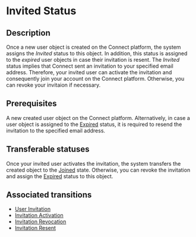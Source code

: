 # Invited Status
## Description
Once a new user object is created on the Connect platform, the system assigns the *Invited* status to this object. In addition, this status is assigned to the *expired* user objects in case their invitation is resent. 
The *Invited* status implies that Connect sent an invitation to your specified email address. Therefore, your invited user can activate the invitation and consequently join your account on the Connect platform. Otherwise, you can revoke your invitaion if necessary.
## Prerequisites
A new created user object on the Connect platform. Alternatively, in case a user object is assigned to the [Expired](s-c-expired.html) status, it is required to resend the invitation to the specified email address.
## Transferable statuses
Once your invited user activates the invitation, the system transfers the created object to the [Joined](s-b-joined.html) state. 
Otherwise, you can revoke the invitation and assign the [Expired](s-c-expired.html) status to this object.
## Associated transitions
* [User Invitation](t-1-new-invited.html)
* [Invitation Activation](t-2-inv-joined.html)
* [Invitation Revocation](t-3-inv-expired.html)
* [Invitation Resent](t-4-exp-invited.html)
